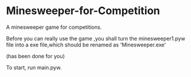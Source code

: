 # Minesweeper-for-Competition
A minesweeper game for competitions.

Before you can really use the game ,you shall turn the minesweeper1.pyw file into a exe file,which should be renamed as 'Minesweeper.exe' 

(has been done for you)

To start, run main.pyw.
